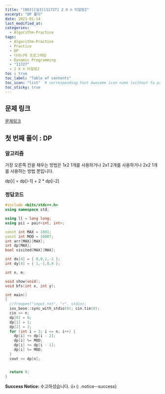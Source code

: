 ```yaml
---
title: "[BOJ][실3][11727] 2 X n 타일링2"
excerpt: "DP 풀이"
date: 2021-01-14
last_modified_at:
categories:
  - Algorithm-Practice
tags:
  - Algorithm-Practice
  - Practice
  - DP
  - 다이나믹 프로그래밍
  - Dynamic Programming
  - "11727"
  - 2 X n 타일링2
toc : true
toc_label: "Table of contents"
toc_icon: "list"  # corresponding Font Awesome icon name (without fa prefix)
toc_sticky: true
---
```


## 문제 링크

[문제링크](https://www.acmicpc.net/problem/11727)  

## 첫 번째 풀이 : DP

### 알고리즘

가장 오른쪽 칸을 채우는 방법은 1x2 1개를 사용하거나 2x1 2개를 사용하거나 2x2 1개를 사용하는 방법 뿐입니다.  

dp[i] = dp[i-1] + 2 * dp[i-2]  

### 정답코드  

```cpp
#include <bits/stdc++.h>
using namespace std;

using ll = long long;
using pii = pair<int, int>;

const int MAX = 1001;
const int MOD = 10007;
int arr[MAX][MAX];
int dp[MAX];
bool visited[MAX][MAX];

int dx[4] = { 0,0,1,-1 };
int dy[4] = { 1,-1,0,0 };

int n, m;

void show(void);
void bfs(int x, int y);

int main()
{
  //freopen("input.txt", "r", stdin);
  ios_base::sync_with_stdio(0); cin.tie(0);
  cin >> n;
  dp[0] = 0;
  dp[1] = 1;
  dp[2] = 2;
  for (int i = 3; i <= n; i++) {
    dp[i] += dp[i - 2];
    dp[i] %= MOD;
    dp[i] += dp[i - 1];
    dp[i] %= MOD;
  }
  cout << dp[n];


  return 0;
}
```


**Success Notice:**
수고하셨습니다. :+1:
{: .notice--success}